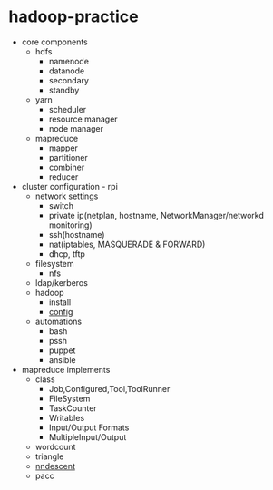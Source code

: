 # hadoop-practice

- core components
  - hdfs
    - namenode
    - datanode
    - secondary
    - standby
  - yarn
    - scheduler
    - resource manager
    - node manager
  - mapreduce
    - mapper
    - partitioner
    - combiner
    - reducer
- cluster configuration - rpi
  - network settings
    - switch
    - private ip(netplan, hostname, NetworkManager/networkd monitoring)
    - ssh(hostname)
    - nat(iptables, MASQUERADE & FORWARD)
    - dhcp, tftp
  - filesystem
    - nfs
  - ldap/kerberos
  - hadoop
    - install
    - [config](config)
  - automations
    - bash
    - pssh
    - puppet
    - ansible
- mapreduce implements
  - class
    - Job,Configured,Tool,ToolRunner
    - FileSystem
    - TaskCounter
    - Writables
    - Input/Output Formats
    - MultipleInput/Output
  - wordcount
  - triangle
  - [nndescent](src/main/java/nndescent)
  - pacc

